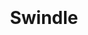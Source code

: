 <h1 align="center">
<br>
<a href="https://raw.githubusercontent.com/Mario2334/swindle/master/ide/public/images/letter-s.png" width="200"></a>
<br>
  Swindle
<br>
</h1>
